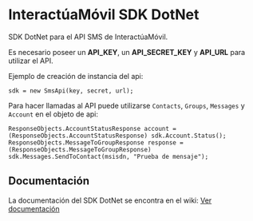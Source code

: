 InteractúaMóvil SDK DotNet
==========================

SDK DotNet para el API SMS de InteractúaMóvil.

Es necesario poseer un **API_KEY**, un **API_SECRET_KEY** y **API_URL**
para utilizar el API.

Ejemplo de creación de instancia del api:
       
    sdk = new SmsApi(key, secret, url);

Para hacer llamadas al API puede utilizarse `Contacts`, `Groups`, `Messages` y
`Account` en el objeto de api:

	ResponseObjects.AccountStatusResponse account = (ResponseObjects.AccountStatusResponse) sdk.Account.Status();
	ResponseObjects.MessageToGroupResponse response = (ResponseObjects.MessageToGroupResponse) sdk.Messages.SendToContact(msisdn, "Prueba de mensaje");

Documentación
-------------

La documentación del SDK DotNet se encontra en el wiki: [Ver documentación](https://github.com/interactuamovil/im-contactosms-sdk-dotnet/wiki)